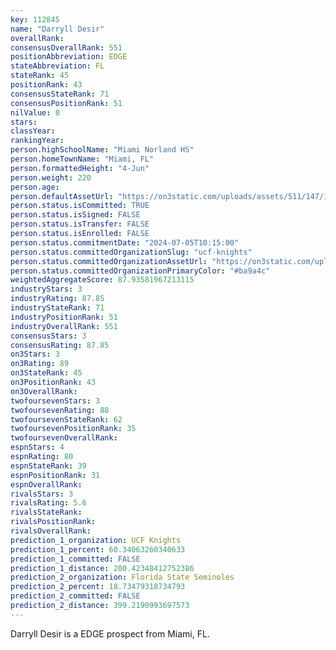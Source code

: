 ```yaml
---
key: 112845
name: "Darryll Desir"
overallRank: 
consensusOverallRank: 551
positionAbbreviation: EDGE
stateAbbreviation: FL
stateRank: 45
positionRank: 43
consensusStateRank: 71
consensusPositionRank: 51
nilValue: 0
stars: 
classYear: 
rankingYear: 
person.highSchoolName: "Miami Norland HS"
person.homeTownName: "Miami, FL"
person.formattedHeight: "4-Jun"
person.weight: 220
person.age: 
person.defaultAssetUrl: "https://on3static.com/uploads/assets/511/147/147511.png"
person.status.isCommitted: TRUE
person.status.isSigned: FALSE
person.status.isTransfer: FALSE
person.status.isEnrolled: FALSE
person.status.commitmentDate: "2024-07-05T10:15:00"
person.status.committedOrganizationSlug: "ucf-knights"
person.status.committedOrganizationAssetUrl: "https://on3static.com/uploads/assets/295/150/150295.svg"
person.status.committedOrganizationPrimaryColor: "#ba9a4c"
weightedAggregateScore: 87.93581967213115
industryStars: 3
industryRating: 87.85
industryStateRank: 71
industryPositionRank: 51
industryOverallRank: 551
consensusStars: 3
consensusRating: 87.85
on3Stars: 3
on3Rating: 89
on3StateRank: 45
on3PositionRank: 43
on3OverallRank: 
twofoursevenStars: 3
twofoursevenRating: 88
twofoursevenStateRank: 62
twofoursevenPositionRank: 35
twofoursevenOverallRank: 
espnStars: 4
espnRating: 80
espnStateRank: 39
espnPositionRank: 31
espnOverallRank: 
rivalsStars: 3
rivalsRating: 5.6
rivalsStateRank: 
rivalsPositionRank: 
rivalsOverallRank: 
prediction_1_organization: UCF Knights
prediction_1_percent: 60.34063260340633
prediction_1_committed: FALSE
prediction_1_distance: 200.42348412752386
prediction_2_organization: Florida State Seminoles
prediction_2_percent: 18.73479318734793
prediction_2_committed: FALSE
prediction_2_distance: 399.2190993697573
---
```

Darryll Desir is a EDGE prospect from Miami, FL.